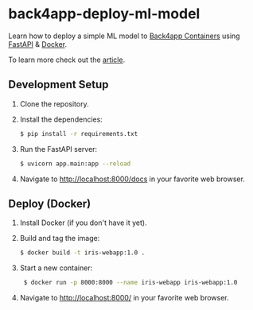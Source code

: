 # back4app-deploy-ml-model

Learn how to deploy a simple ML model to [Back4app Containers](https://www.back4app.com/container-as-a-service-caas) using [FastAPI](https://fastapi.tiangolo.com/) & [Docker](https://www.docker.com/).

To learn more check out the [article](#).

## Development Setup

1. Clone the repository.

2. Install the dependencies:
    ```sh
    $ pip install -r requirements.txt
    ```
   
3. Run the FastAPI server:
    ```sh
    $ uvicorn app.main:app --reload
    ```
   
4. Navigate to [http://localhost:8000/docs](http://localhost:8000/docs) in your favorite web browser.

## Deploy (Docker)

1. Install Docker (if you don't have it yet).

2. Build and tag the image:
    ```sh
    $ docker build -t iris-webapp:1.0 .
    ```

3. Start a new container:
   ```sh
    $ docker run -p 8000:8000 --name iris-webapp iris-webapp:1.0
    ```

4. Navigate to [http://localhost:8000/](http://localhost:8000/) in your favorite web browser.
